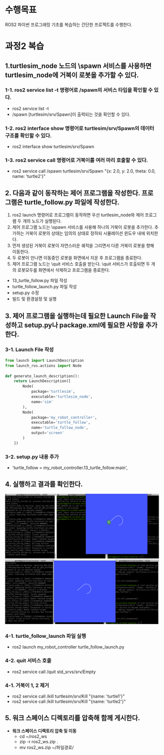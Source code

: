 # 수행목표
ROS2 파이썬 프로그래밍 기초를 복습하는 간단한 프로젝트를 수행한다.

# 과정2 복습
## 1.turtlesim_node 노드의 \spawn 서비스를 사용하면 turtlesim_node에 거북이 로봇을 추가할 수 있다.
### 1-1. ros2 service list -t 명령어로 /spawn의 서비스 타입을 확인할 수 있다.
 - ros2 service list -t
 - /spawn [turtlesim/srv/Spawn]이 출력되는 것을 확인할 수 있다.
### 1-2. ros2 interface show 명령어로 turtlesim/srv/Spawn의 데이터 구조를 확인할 수 있다.
- ros2 interface show turtlesim/srv/Spawn
### 1-3. ros2 service call 명령어로 거북이를 여러 마리 호출할 수 있다.
- ros2 service call /spawn turtlesim/srv/Spawn "{x: 2.0, y: 2.0, theta: 0.0, name: 'turtle2'}"

## 2. 다음과 같이 동작하는 제어 프로그램을 작성한다. 프로그램은 turtle_follow.py 파일에 작성한다.
1. ros2 launch 명령어로 프로그램이 동작하면 우선 turtlesim_node와 제어 프로그램 두 개의 노드가 실행된다.
2. 제어 프로그램 노드는 \spawn 서비스를 사용해 하나의 거북이 로봇을 추가한다. 추가하는 거북이 로봇의 상태는 임의의 상태로 정하되 시뮬레이션 윈도우 내에 위치한다.
3. 먼저 생성된 거북이 로봇이 자연스러운 궤적을 그리면서 다른 거북이 로봇을 향해 이동한다.
4. 두 로봇이 만나면 이동중인 로봇을 화면에서 지운 후 프로그램을 종료한다.
5. 제어 프로그램 노드는 \quit 서비스 호출을 받는다. \quit 서비스가 호출되면 두 개의 로봇모두를 화면에서 삭제하고 프로그램을 종료한다.

 - 13_turtle_follow.py 파일 작성
 - turtle_follow_launch.py 파일 작성
 - setup.py 수정
 - 빌드 및 환경설정 및 실행

## 3. 제어 프로그램을 실행하는데 필요한 Launch File을 작성하고 setup.py나 package.xml에 필요한 사항을 추가한다.
### 3-1. Launch File 작성
```python
from launch import LaunchDescription
from launch_ros.actions import Node

def generate_launch_description():
    return LaunchDescription([
        Node(
            package='turtlesim',
            executable='turtlesim_node',
            name='sim'
        ),
        Node(
            package='my_robot_controller',
            executable='turtle_follow',
            name='turtle_follow_node',
            output='screen'
        )
    ])

```
### 3-2. setup.py 내용 추가
 - 'turtle_follow = my_robot_controller.13_turtle_follow:main',

## 4. 실행하고 결과를 확인한다.

<img src="13_1_screen_capture.png" alt="demo image" width="800"/>

<img src="13_2_screen_capture.png" alt="demo image" width="800"/>

### 4-1. turtle_follow_launch 파일 실행
 - ros2 launch my_robot_controller turtle_follow_launch.py 

### 4-2. quit 서비스 호출
 - ros2 service call /quit std_srvs/srv/Empty

### 4-1. 거북이 1, 2 제거
 - ros2 service call /kill turtlesim/srv/Kill "{name: 'turtle1'}"
 - ros2 service call /kill turtlesim/srv/Kill "{name: 'turtle2'}"

## 5. 워크 스페이스 디렉토리를 압축해 함께 게시한다.
 - **워크 스페이스 디렉토리 압축 및 이동**
     - cd ~/ros2_ws
     - zip -r ros2_ws.zip .
     - mv ros2_ws.zip ~/파일경로/